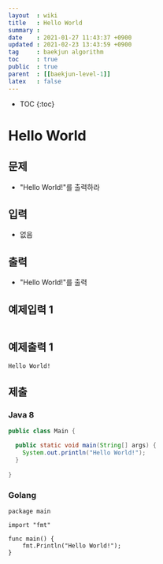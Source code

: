 ```yaml
---
layout  : wiki
title   : Hello World 
summary : 
date    : 2021-01-27 11:43:37 +0900
updated : 2021-02-23 13:43:59 +0900
tag     : baekjun algorithm
toc     : true
public  : true
parent  : [[baekjun-level-1]] 
latex   : false
---
```

* TOC
{:toc}

# Hello World
## 문제
* "Hello World!"를 출력하라

## 입력
* 없음

## 출력
* "Hello World!"를 출력

## 예제입력 1
```

```

## 예제출력 1
```
Hello World!
```

## 제출
### Java 8

```java
public class Main {

  public static void main(String[] args) {
  	System.out.println("Hello World!"); 
  }
  
}
```

### Golang

```golang
package main

import "fmt"

func main() {
	fmt.Println("Hello World!");
}
```
